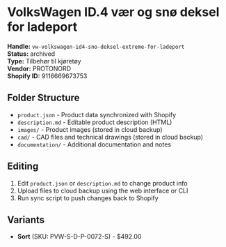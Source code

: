 # VolksWagen ID.4 vær og snø deksel for ladeport

**Handle:** `vw-volkswagen-id4-sno-deksel-extreme-for-ladeport`  
**Status:** archived  
**Type:** Tilbehør til kjøretøy  
**Vendor:** PROTONORD  
**Shopify ID:** 9116669673753  

## Folder Structure

- `product.json` - Product data synchronized with Shopify
- `description.md` - Editable product description (HTML)
- `images/` - Product images (stored in cloud backup)
- `cad/` - CAD files and technical drawings (stored in cloud backup)
- `documentation/` - Additional documentation and notes

## Editing

1. Edit `product.json` or `description.md` to change product info
2. Upload files to cloud backup using the web interface or CLI
3. Run sync script to push changes back to Shopify

## Variants

- **Sort** (SKU: PVW-S-D-P-0072-S) - $492.00
